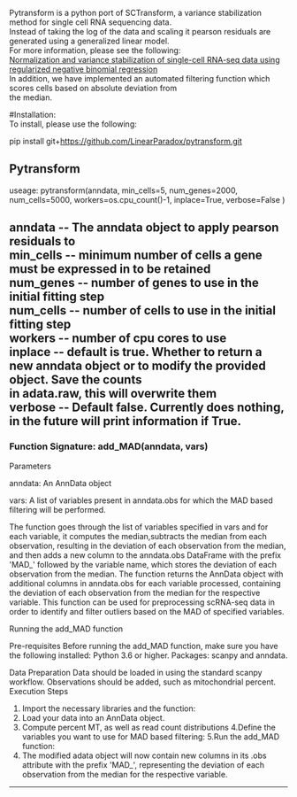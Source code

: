 Pytransform is a python port of SCTransform, a variance stabilization method for single cell RNA sequencing data.  
Instead of taking the log of the data and scaling it pearson residuals are generated using a generalized linear model.  
For more information, please see the following:  
[Normalization and variance stabilization of single-cell RNA-seq data using regularized negative binomial regression](https://genomebiology.biomedcentral.com/articles/10.1186/s13059-019-1874-1)  
In addition, we have implemented an automated filtering function which scores cells based on absolute deviation from  
the median.  

#Installation:  
To install, please use the following:  

pip install git+https://github.com/LinearParadox/pytransform.git
  
  
## Pytransform  


useage: pytransform(anndata, min_cells=5, num_genes=2000, num_cells=5000, workers=os.cpu_count()-1, inplace=True,
                verbose=False )  

anndata -- The anndata object to apply pearson residuals to  
min_cells -- minimum number of cells a gene must be expressed in to be retained  
num_genes -- number of genes to use in the initial fitting step  
num_cells -- number of cells to use in the initial fitting step  
workers -- number of cpu cores to use  
inplace -- default is true. Whether to return a new anndata object or to modify the provided object.  **Save the counts  
in adata.raw, this will overwrite them**  
verbose -- Default false. Currently does nothing, in the future will print information if True.
---------------------------------------------------------------------------------------------------------  
  
  


### Function Signature: add_MAD(anndata, vars)  


Parameters

anndata: An AnnData object

vars: A list of variables present in anndata.obs for which the MAD based filtering will be performed.

The function goes through the list of variables specified in vars and for each variable, it computes the median,subtracts the median from each observation, resulting 
in the deviation of each observation from the median, and then adds a new column to the anndata.obs DataFrame with the prefix 'MAD_' followed by the variable name, 
which stores the deviation of each observation from the median. The function returns the AnnData object with additional columns in anndata.obs for each variable processed, 
containing the deviation of each observation from the median for the respective variable. This function can be used for preprocessing scRNA-seq data in order to identify and 
filter outliers based on the MAD of specified variables.

Running the add_MAD function

Pre-requisites
Before running the add_MAD function, make sure you have the following installed:
Python 3.6 or higher.
Packages: scanpy and anndata. 

Data Preparation
Data should be loaded in using the standard scanpy workflow. Observations should be added, such as mitochondrial percent.
Execution Steps

1. Import the necessary libraries and the function:
2. Load your data into an AnnData object.
3. Compute percent MT, as well as read count distributions
4.Define the variables you want to use for MAD based filtering:
5.Run the add_MAD function:
6. The modified adata object will now contain new columns in its .obs attribute with the prefix 'MAD_', representing the deviation of each observation from the median for the respective variable.

---------
